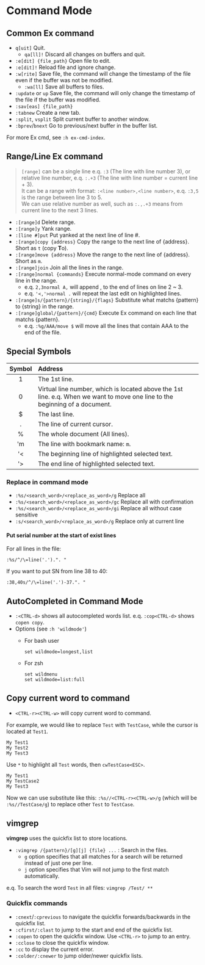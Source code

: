 # Command Mode

## Common Ex command

- `q[uit]` Quit.
  - `qa[ll]!` Discard all changes on buffers and quit. 
- `:e[dit] {file_path}` Open file to edit.
- `:e[dit]!` Reload file and ignore change. 
- `:w[rite]` Save file, the command will change the timestamp of the file even if the buffer was not be modified.
  - `:wa[ll]` Save all buffers to files.
- `:update` or `up` Save file, the command will only change the timestamp of the file if the buffer was modified. 
- `:sav[eas] {file_path}`
- `:tabnew` Create a new tab.
- `:split`, `vsplit` Split current buffer to another window.
- `:bprev`/`bnext` Go to previous/next buffer in the buffer list.

For more Ex cmd, see `:h ex-cmd-index`.


## Range/Line Ex command

> `[range]` can be a single line e.q. `:3` (The line with line number 3), or relative line number, e.q. `:.+3` (The line with line number = current line + 3). <br />
> It can be a range with format: `:<line number>,<line number>`, e.q. `:3,5` is the range between line 3 to 5. <br />
> We can use relative number as well, such as `:.,.+3` means from current line to the next 3 lines.


- `:[range]d` Delete range.
- `:[range]y` Yank range.
- `:[line #]put` Put yanked at the next line of line #.
- `:[range]copy {address}` Copy the range to the next line of {address}. Short as `t` (copy **T**o).
- `:[range]move {address}` Move the range to the next line of {address}. Short as `m`.
- `:[range]join` Join all the lines in the range.
- `:[range]normal {commands}` Execute normal-mode command on every line in the range.
  - e.q. `2,3normal A,` will append , to the end of lines on line 2 ~ 3.
  - e.q. `'<,'>normal .` will repeat the last edit on highlighted lines.
- `:[range]s/{pattern}/{string}/{flags}` Substitute what matchs {pattern} to {string} in the range.
- `:[range]global/{pattern}/{cmd}` Execute Ex command on each line that matchs {pattern}.
  - e.q. `:%g/AAA/move $` will move all the lines that contain AAA to the end of the file.


## Special Symbols

| Symbol | Address |
|:------:|:--------|
| 1 | The 1st line. |
| 0 | Virtual line number, which is located above the 1st line. e.q. When we want to move one line to the beginning of a document. |
| $ | The last line. |
| . | The line of current cursor. |
| % | The whole document (All lines). |
| 'm | The line with bookmark name: `m`. |
| '< | The beginning line of highlighted selected text. |  
| '> | The end line of highlighted selected text. |


### Replace in command mode

- `:%s/<search_word>/<replace_as_word>/g` Replace all
- `:%s/<search_word>/<replace_as_word>/gc` Replace all with confirmation
- `:%s/<search_word>/<replace_as_word>/gi` Replace all without case sensitive
- `:s/<search_word>/<replace_as_word>/g` Replace only at current line

#### Put serial number at the start of exist lines

For all lines in the file:

```
:%s/^/\=line('.').". "
```

If you want to put SN from line 38 to 40:

```
:38,40s/^/\=line('.')-37.". "
```




## AutoCompleted in Command Mode

- `:<CTRL-d>` shows all autocompleted words list. e.q. `:cop<CTRL-d>` shows `copen copy`.
- Options (see `:h 'wildmode'`)
  - For bash user

    ```
    set wildmode=longest,list
    ```

  - For zsh
    
    ```
    set wildmenu
    set wildmode=list:full
    ```

## Copy current word to command

- `<CTRL-r><CTRL-w>` will copy current word to command.

For example, we would like to replace `Test` with `TestCase`, while the cursor is located at `Test1`.

```
My Test1
My Test2
My Test3
```

Use `*` to highlight all `Test` words, then `cwTestCase<ESC>`.

```
My Test1
My TestCase2
My Test3
```

Now we can use substitute like this: `:%s//<CTRL-r><CTRL-w>/g` (which will be `:%s//TestCase/g`) to replace other `Test` to `TestCase`.



## vimgrep

**vimgrep** uses the quickfix list to store locations.


- `:vimgrep /{pattern}/[g][j] {file} ...` : Search in the files.
  - `g` option specifies that all matches for a search will be returned instead of just one per line.
  - `j` option specifies that Vim will not jump to the first match automatically.

e.q. To search the word `Test` in all files:  `vimgrep /Test/ **`


### Quickfix commands

- `:cnext`/`:cprevious` to navigate the quickfix forwards/backwards in the quickfix list.
- `:cfirst/:clast` to jump to the start and end of the quickfix list.
- `:copen` to open the quickfix window. Use `<CTRL-r>` to jump to an entry.
- `:cclose` to close the quickfix window.
- `:cc` to display the current error.
- `:colder/:cnewer` to jump older/newer quickfix lists.